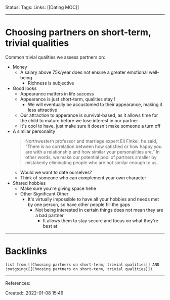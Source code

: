 Status: 
Tags: 
Links: [[Dating MOC]]
___
# Choosing partners on short-term, trivial qualities
Common trivial qualities we assess partners on:
- Money
	- A salary above 75k/year does not ensure a greater emotional well-being
		- Richness is subjective
- Good looks
	- Appearance matters in life success
	- Appearance is just short-term, qualities stay !
		- We will eventually be accustomed to their appearance, making it less attractive
	- Our attraction to apperance is survival-based, as it allows time for the child to mature before we lose interest in our partner
	- It's cool to have, just make sure it doesn't make someone a turn off
- A similar personality
	> Northwestern professor and marriage expert Eli Finkel, he said, “There is no correlation between how satisfied or how happy you are with a relationship and how similar your personalities are.” In other words, we make our potential pool of partners smaller by mistakenly eliminating people who are not similar enough to us.
	- Would we want to date ourselves?
	- Think of someone who can complement your own character
- Shared hobbies
	- Make sure you're giving space hehe
	- Other Significant Other
		- It's virtually impossible to have all your hobbies and needs met by one person, so have other people fill the gaps
			- Not being interested in certain things does not mean they are a bad partner
				- It allows them to stay secure and focus on what they're best at
___
# Backlinks
```dataview
list from [[Choosing partners on short-term, trivial qualities]] AND !outgoing([[Choosing partners on short-term, trivial qualities]])
```
___
References:

Created:: 2022-01-08 15:49
